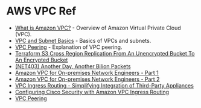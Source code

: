 # AWS VPC Ref

- [What is Amazon VPC?](https://docs.aws.amazon.com/vpc/latest/userguide/what-is-amazon-vpc.html) - Overview of Amazon Virtual Private Cloud (VPC).
- [VPC and Subnet Basics](https://docs.aws.amazon.com/vpc/latest/userguide/VPC_Subnets.html) - Basics of VPCs and subnets.
- [VPC Peering](https://docs.aws.amazon.com/vpc/latest/peering/what-is-vpc-peering.html) - Explanation of VPC peering.
- [Terraform S3 Cross Region Replication From An Unencrypted Bucket To An Encrypted Bucket](https://noodls.com/technology-and-computers/terraform-s3-cross-region-replication-from-an-unencrypted-bucket-to-an/)
- [(NET403) Another Day, Another Bilion Packets](https://www.youtube.com/watch?v=3qln2u1Vr2E)
- [Amazon VPC for On-premises Network Engineers - Part 1](https://aws.amazon.com/ko/blogs/apn/amazon-vpc-for-on-premises-network-engineers-part-one/)
- [Amazon VPC for On-premises Network Engineers - Part 2](https://aws.amazon.com/ko/blogs/apn/amazon-vpc-for-on-premises-network-engineers-part-two/)
- [VPC Ingress Routing - Simplifying Integration of Third-Party Appliances](https://aws.amazon.com/ko/blogs/aws/new-vpc-ingress-routing-simplifying-integration-of-third-party-appliances/)
- [Configuring Cisco Security with Amazon VPC Ingress Routing](https://blogs.cisco.com/security/configuring-cisco-security-with-amazon-vpc-ingress-routing)
- [VPC Peering](https://docs.aws.amazon.com/ko_kr/vpc/latest/peering/what-is-vpc-peering.html)